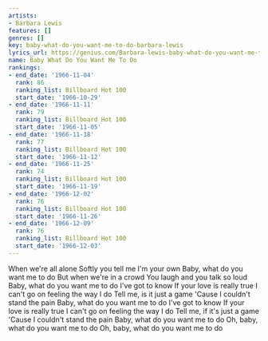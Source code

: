 ```yaml
---
artists:
- Barbara Lewis
features: []
genres: []
key: baby-what-do-you-want-me-to-do-barbara-lewis
lyrics_url: https://genius.com/Barbara-lewis-baby-what-do-you-want-me-to-do-lyrics
name: Baby What Do You Want Me To Do
rankings:
- end_date: '1966-11-04'
  rank: 86
  ranking_list: Billboard Hot 100
  start_date: '1966-10-29'
- end_date: '1966-11-11'
  rank: 79
  ranking_list: Billboard Hot 100
  start_date: '1966-11-05'
- end_date: '1966-11-18'
  rank: 77
  ranking_list: Billboard Hot 100
  start_date: '1966-11-12'
- end_date: '1966-11-25'
  rank: 74
  ranking_list: Billboard Hot 100
  start_date: '1966-11-19'
- end_date: '1966-12-02'
  rank: 76
  ranking_list: Billboard Hot 100
  start_date: '1966-11-26'
- end_date: '1966-12-09'
  rank: 76
  ranking_list: Billboard Hot 100
  start_date: '1966-12-03'
---
```

When we're all alone
Softly you tell me I'm your own
Baby, what do you want me to do
But when we're in a crowd
You laugh and you talk so loud
Baby, what do you want me to do
I've got to know
If your love is really true
I can't go on feeling the way I do
Tell me, is it just a game
'Cause I couldn't stand the pain
Baby, what do you want me to do
I've got to know
If your love is really true
I can't go on feeling the way I do
Tell me, if it's just a game
'Cause I couldn't stand the pain
Baby, what do you want me to do
Oh, baby, what do you want me to do
Oh, baby, what do you want me to do
